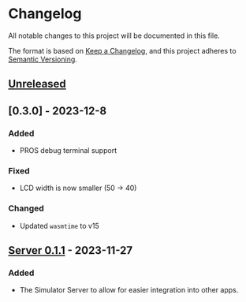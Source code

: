 # Changelog

All notable changes to this project will be documented in this file.

The format is based on [Keep a Changelog](https://keepachangelog.com/en/1.0.0/),
and this project adheres to [Semantic Versioning](https://semver.org/spec/v2.0.0.html).

## [Unreleased]

## [0.3.0] - 2023-12-8

### Added

- PROS debug terminal support

### Fixed

- LCD width is now smaller (50 -> 40)

### Changed

- Updated `wasmtime` to v15

## [Server 0.1.1] - 2023-11-27

### Added

- The Simulator Server to allow for easier integration into other apps.

[unreleased]: https://github.com/pros-rs/pros-simulator/compare/server-v0.1.1...HEAD
[server 0.1.1]: https://github.com/pros-rs/pros-simulator/releases/tag/server-v0.1.1
